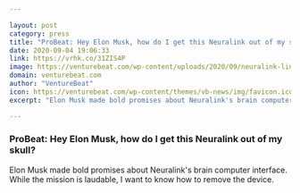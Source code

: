 ```yaml
---

layout: post
category: press
title: "ProBeat: Hey Elon Musk, how do I get this Neuralink out of my skull?"
date: 2020-09-04 19:06:33
link: https://vrhk.co/31ZIS4P
image: https://venturebeat.com/wp-content/uploads/2020/09/neuralink-link.png?w=1200&strip=all
domain: venturebeat.com
author: "VentureBeat"
icon: https://venturebeat.com/wp-content/themes/vb-news/img/favicon.ico
excerpt: "Elon Musk made bold promises about Neuralink's brain computer interface. While the mission is laudable, I want to know how to remove the device."

---
```


### ProBeat: Hey Elon Musk, how do I get this Neuralink out of my skull?

Elon Musk made bold promises about Neuralink's brain computer interface. While the mission is laudable, I want to know how to remove the device.